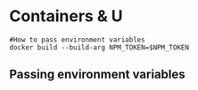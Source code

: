 # Containers & U

```shell
#How to pass environment variables
docker build --build-arg NPM_TOKEN=$NPM_TOKEN
```

## Passing environment variables
